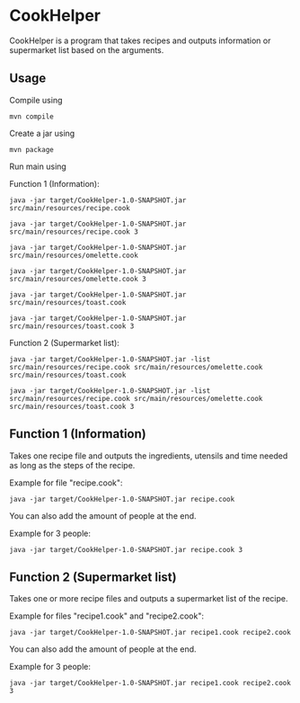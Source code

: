 # CookHelper

CookHelper is a program that takes recipes and outputs information or supermarket list based on the arguments.


## Usage

Compile using

```
mvn compile
```

Create a jar using

```
mvn package
```

Run main using

Function 1 (Information):

```
java -jar target/CookHelper-1.0-SNAPSHOT.jar src/main/resources/recipe.cook
```

```
java -jar target/CookHelper-1.0-SNAPSHOT.jar src/main/resources/recipe.cook 3
```

```
java -jar target/CookHelper-1.0-SNAPSHOT.jar src/main/resources/omelette.cook
```

```
java -jar target/CookHelper-1.0-SNAPSHOT.jar src/main/resources/omelette.cook 3
```

```
java -jar target/CookHelper-1.0-SNAPSHOT.jar src/main/resources/toast.cook
```

```
java -jar target/CookHelper-1.0-SNAPSHOT.jar src/main/resources/toast.cook 3
```

Function 2 (Supermarket list):

```
java -jar target/CookHelper-1.0-SNAPSHOT.jar -list src/main/resources/recipe.cook src/main/resources/omelette.cook src/main/resources/toast.cook
```

```
java -jar target/CookHelper-1.0-SNAPSHOT.jar -list src/main/resources/recipe.cook src/main/resources/omelette.cook src/main/resources/toast.cook 3
```

## Function 1 (Information)

Takes one recipe file and outputs the ingredients, utensils and time needed as long as the steps of the recipe.

Example for file "recipe.cook":

```
java -jar target/CookHelper-1.0-SNAPSHOT.jar recipe.cook
```

You can also add the amount of people at the end.

Example for 3 people:

```
java -jar target/CookHelper-1.0-SNAPSHOT.jar recipe.cook 3
```

## Function 2 (Supermarket list)

Takes one or more recipe files and outputs a supermarket list of the recipe.

Example for files "recipe1.cook" and "recipe2.cook":

```
java -jar target/CookHelper-1.0-SNAPSHOT.jar recipe1.cook recipe2.cook
```

You can also add the amount of people at the end.

Example for 3 people:

```
java -jar target/CookHelper-1.0-SNAPSHOT.jar recipe1.cook recipe2.cook 3
```
